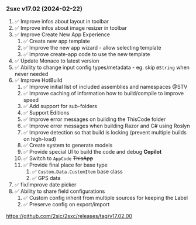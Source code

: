 
### 2sxc v17.02 (2024-02-22)

1. ✅ Improve infos about layout in toolbar
1. ✅ Improve infos about image resizer in toolbar
1. ✅ Improve Create New App Experience
    1. ✅ Create new app template
    1. ✅ Improve the new app wizard - allow selecting template
    1. ✅ Improve create-app code to use the new template
1. ✅ Update Monaco to latest version
1. ✅ Ability to change input config types/metadata - eg. skip `@String` when never needed
1. ✅ Improve HotBuild
    1. ✅ Improve initial list of included assemblies and namespaces @STV
    1. ✅ Improve caching of information how to build/compile to improve speed
    1. ✅ Add support for sub-folders
    1. ✅ Support Editions
    1. ✅ Improve error messages on building the ThisCode folder
    1. ✅ Improve error messages when building Razor and C# using Roslyn
    1. ✅ Improve detection so that build is locking (prevent multiple builds on high-load)
    1. ✅ Create system to generate models
    1. ✅ Provide special UI to build the code and debug **Copilot**
    1. ✅ Switch to `AppCode` ~~ThisApp~~
    1. ✅ Provide final place for base type
        1. ✅ `Custom.Data.CustomItem` base class
        1. ✅ GPS data
1. ✅ fix/improve date picker
1. ✅ Ability to share field configurations
    1. ✅ Custom config inherit from multiple sources for keeping the Label
    1. ✅ Preserve config on export/import

<https://github.com/2sic/2sxc/releases/tag/v17.02.00>
